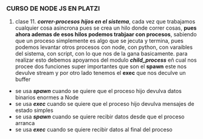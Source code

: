 ### CURSO DE NODE JS EN PLATZI

1.  clase 11. ***correr-procesos hijos en el sistema***, cada vez que trabajamos cualquier cosa asincrona pues se crea un hilo donde correr cosas, **pues ahora ademas de esos hilos podemos trabjaar con procesos**, sabiendo que un proceso simplemente es algo que se jecuta y termina, pues podemos levantar otros procesos con node, con python, con varaibles del sistema, con script, con lo que nos de la gana basicamente.
para realizar esto debemos apoyarnos del modulo ***child_process*** eñ cual nos procee dos funciones super importantes que son el **spawn** este nos devulve stream y por otro lado tenemos el **exec** que nos deculve un buffer
* se usa ***spawn*** cuando se quiere que el proceso hijo devulva datos binarios enormes a Node
* se usa ***exec*** cuando se quiere que el proceso hijo devulva mensajes de estado simples
* se usa ***spawn*** cuando se quiere recibir datos desde que el proceso arranca
* se usa ***exec*** cuando se quiere recibir datos al final del proceso